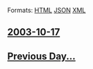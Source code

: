 
Formats: [HTML](2003/10/17/index.html)  [JSON](2003/10/17/index.json)  [XML](2003/10/17/index.xml)  

## [2003-10-17](/news/2003/10/17/index.md)

## [Previous Day...](/news/2003/10/16/index.md)

